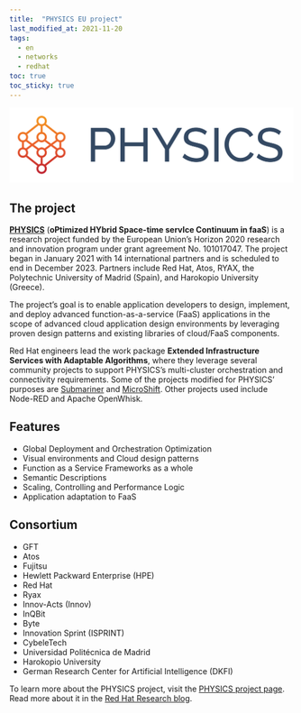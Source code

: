 ```yaml
---
title:  "PHYSICS EU project"
last_modified_at: 2021-11-20
tags:
  - en
  - networks
  - redhat
toc: true
toc_sticky: true
---
```


[![](/assets/images/posts/2022-09-20-physics-ga4/1.png)](https://physics-faas.eu/)

## The project

[**PHYSICS**](https://physics-faas.eu/) (**oPtimized HYbrid Space-time servIce Continuum in faaS**) is a research project funded by the European Union’s Horizon 2020 research and innovation program under grant agreement No. 101017047. The project began in January 2021 with 14 international partners and is scheduled to end in December 2023. Partners include Red Hat, Atos, RYAX, the Polytechnic University of Madrid (Spain), and Harokopio University (Greece).

The project’s goal is to enable application developers to design, implement, and deploy advanced function-as-a-service (FaaS) applications in the scope of advanced cloud application design environments by leveraging proven design patterns and existing libraries of cloud/FaaS components.

Red Hat engineers lead the work package **Extended Infrastructure Services with Adaptable Algorithms**, where they leverage several community projects to support PHYSICS’s multi-cluster orchestration and connectivity requirements. Some of the projects modified for PHYSICS’ purposes are [Submariner](https://github.com/submariner-io/submariner) and [MicroShift](https://github.com/openshift/microshift). Other projects used include Node-RED and Apache OpenWhisk.

## Features

- Global Deployment and Orchestration Optimization
- Visual environments and Cloud design patterns
- Function as a Service Frameworks as a whole
- Semantic Descriptions
- Scaling, Controlling and Performance Logic
- Application adaptation to FaaS

## Consortium

- GFT
- Atos
- Fujitsu
- Hewlett Packward Enterprise (HPE)
- Red Hat
- Ryax
- Innov-Acts (Innov)
- InQBit
- Byte
- Innovation Sprint (ISPRINT)
- CybeleTech
- Universidad Politécnica de Madrid
- Harokopio University
- German Research Center for Artificial Intelligence (DKFI)

To learn more about the PHYSICS project, visit the [PHYSICS project page](https://physics-faas.eu/). Read more about it in the [Red Hat Research blog](https://research.redhat.com/blog/research_project/physics-optimized-hybrid-space-time-service-continuum-in-faas/).